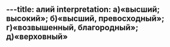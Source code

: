 ---title: алий
interpretation: а)«высший; высокий»; б)«высший, превосходный»; г)«возвышенный, благородный»; д)«верховный»
---
